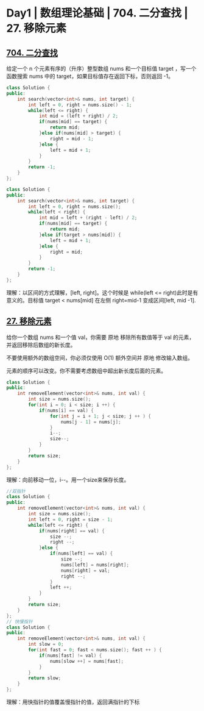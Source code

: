 # Day1 | 数组理论基础 | 704. 二分查找 | 27. 移除元素

## [704. 二分查找](https://leetcode.cn/problems/binary-search/)

给定一个 n 个元素有序的（升序）整型数组 nums 和一个目标值 target  ，写一个函数搜索 nums 中的 target，如果目标值存在返回下标，否则返回 -1。

```c++
class Solution {
public:
    int search(vector<int>& nums, int target) {
        int left = 0, right = nums.size() - 1;
        while(left <= right) {
            int mid = (left + right) / 2;
            if(nums[mid] == target) {
                return mid;
            }else if(nums[mid] > target) {
                right = mid - 1;
            }else {
                left = mid + 1;
            }
        }
        return -1;
    }
};
```

```c++
class Solution {
public:
    int search(vector<int>& nums, int target) {
        int left = 0, right = nums.size();
        while(left < right) {
            int mid = left + (right - left) / 2;
            if(nums[mid] == target) {
                return mid;
            }else if(target > nums[mid]) {
                left = mid + 1;
            }else {
                right = mid;
            }
        }
        return -1;
    }
};
```

理解：以区间的方式理解，[left, right]。这个时候是 while(left <= right)此时是有意义的。目标值 target < nums[mid] 在左侧 right=mid-1 变成区间[left, mid -1].

## [27. 移除元素](https://leetcode.cn/problems/remove-element/)

给你一个数组 nums 和一个值 val，你需要 原地 移除所有数值等于 val 的元素，并返回移除后数组的新长度。

不要使用额外的数组空间，你必须仅使用 O(1) 额外空间并 原地 修改输入数组。

元素的顺序可以改变。你不需要考虑数组中超出新长度后面的元素。

```C++
class Solution {
public:
    int removeElement(vector<int>& nums, int val) {
        int size = nums.size();
        for(int i = 0; i < size; i ++) {
            if(nums[i] == val) {
                for(int j = i + 1; j < size; j ++ ) {
                    nums[j - 1] = nums[j];
                }
                i--;
                size--;
            }
        }
        return size;
    }
};
```

理解：向前移动一位，i--。用一个size来保存长度。

```C++
//双指针
class Solution {
public:
    int removeElement(vector<int>& nums, int val) {
        int size = nums.size();
        int left = 0, right = size - 1;
        while(left <= right) {
            if(nums[right] == val) {
                size --;
                right --;
            }else {
                if(nums[left] == val) {
                    size --;
                    nums[left] = nums[right];
                    nums[right] = val;
                    right --;
                }
                left ++;
            }
        }
        return size;
    }
};
// 快慢指针
class Solution {
public:
    int removeElement(vector<int>& nums, int val) {
        int slow = 0;
        for(int fast = 0; fast < nums.size(); fast ++ ) {
            if(nums[fast] != val) {
                nums[slow ++] = nums[fast];
            }
        }
        return slow;
    }
};
```



理解：用快指针的值覆盖慢指针的值，返回满指针的下标
